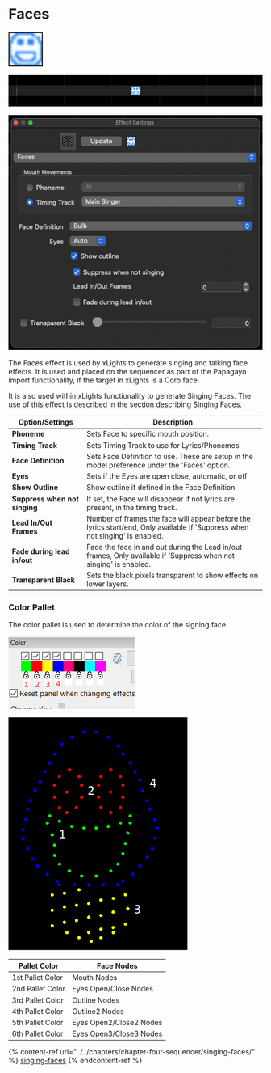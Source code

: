 # Faces

![Icon](<../../.gitbook/assets/image (652).png>)

![Sequencer Grid](<../../.gitbook/assets/image (30) (1).png>)

![](<../../.gitbook/assets/image (344).png>)

The Faces effect is used by xLights to generate singing and talking face effects. It is used and placed on the sequencer as part of the Papagayo import functionality, if the target in xLights is a Coro face.

It is also used within xLights functionality to generate Singing Faces. The use of this effect is described in the section describing Singing Faces.

| **Option/Settings**           | Description                                                                                                                  |
| ----------------------------- | ---------------------------------------------------------------------------------------------------------------------------- |
| **Phoneme**                   | Sets Face to specific mouth position.                                                                                        |
| **Timing Track**              | Sets Timing Track to use for Lyrics/Phonemes                                                                                 |
| **Face Definition**           | Sets Face Definition to use. These are setup in the model preference under the 'Faces' option.                               |
| **Eyes**                      | Sets if the Eyes are open close, automatic, or off                                                                           |
| **Show Outline**              | Show outline if defined in the Face Definition.                                                                              |
| **Suppress when not singing** | If set, the Face will disappear if not lyrics are present, in the timing track.                                              |
| **Lead In/Out Frames**        | Number of frames the face will appear before the lyrics start/end, Only available if 'Suppress when not singing' is enabled. |
| **Fade during lead in/out**   | Fade the face in and out during the Lead in/out frames, Only available if 'Suppress when not singing' is enabled.            |
| **Transparent Black**         | Sets the black pixels transparent to show effects on lower layers.                                                           |

### Color Pallet

The color pallet is used to determine the color of the signing face.

![](<../../.gitbook/assets/image (408).png>)

![](<../../.gitbook/assets/image (141).png>)

| Pallet Color     | Face Nodes              |
| ---------------- | ----------------------- |
| 1st Pallet Color | Mouth Nodes             |
| 2nd Pallet Color | Eyes Open/Close Nodes   |
| 3rd Pallet Color | Outline Nodes           |
| 4th Pallet Color | Outline2 Nodes          |
| 5th Pallet Color | Eyes Open2/Close2 Nodes |
| 6th Pallet Color | Eyes Open3/Close3 Nodes |

{% content-ref url="../../chapters/chapter-four-sequencer/singing-faces/" %}
[singing-faces](../../chapters/chapter-four-sequencer/singing-faces/)
{% endcontent-ref %}
